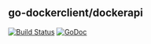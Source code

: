 ## go-dockerclient/dockerapi


[![Build Status](https://travis-ci.org/benschw/go-dockerclient.png?branch=master)](https://travis-ci.org/benschw/go-dockerclient)
[![GoDoc](http://godoc.org/github.com/benschw/go-dockerclient?status.png)](http://godoc.org/github.com/benschw/go-dockerclient/dockerapi)
